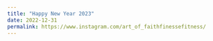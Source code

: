 ```yaml
---
title: "Happy New Year 2023"
date: 2022-12-31
permalink: https://www.instagram.com/art_of_faithfinessefitness/
---
```

